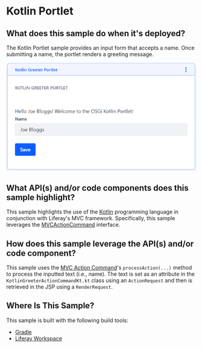 # Kotlin Portlet [](id=kotlin-portlet)

## What does this sample do when it's deployed? [](id=what-does-this-sample-do-when-its-deployed)

The Kotlin Portlet sample provides an input form that accepts a name. Once
submitting a name, the portlet renders a greeting message.

![Figure 1: After saving the inputted name, it's displayed as a greeting on the portlet page.](../../../images/kotlin-portlet.png)

## What API(s) and/or code components does this sample highlight? [](id=what-apis-and-or-code-components-does-this-sample-highlight)

This sample highlights the use of the [Kotlin](https://kotlinlang.org/)
programming language in conjunction with Liferay's MVC framework.
Specifically, this sample leverages the
[MVCActionCommand](@platform-ref@/7.1-latest/javadocs/portal-kernel/com/liferay/portal/kernel/portlet/bridges/mvc/MVCActionCommand.html)
interface.

## How does this sample leverage the API(s) and/or code component? [](id=how-does-this-sample-leverage-the-apis-and-or-code-component)

This sample uses the
[MVC Action Command](/develop/tutorials/-/knowledge_base/7-1/mvc-action-command)'s
`processAction(...)` method to process the inputted text (i.e., name). The text
is set as an attribute in the `KotlinGreeterActionCommandKt.kt` class using an
`ActionRequest` and then is retrieved in the JSP using a `RenderRequest`.

## Where Is This Sample? [](id=where-is-this-sample)

This sample is built with the following build tools:

- [Gradle](https://github.com/liferay/liferay-blade-samples/tree/master/gradle/apps/kotlin-portlet)
- [Liferay Workspace](https://github.com/liferay/liferay-blade-samples/tree/master/liferay-workspace/apps/kotlin-portlet)
